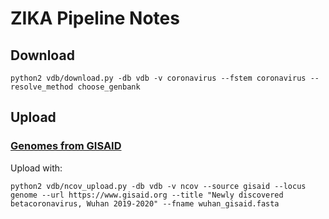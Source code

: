 # ZIKA Pipeline Notes

## Download

    python2 vdb/download.py -db vdb -v coronavirus --fstem coronavirus --resolve_method choose_genbank

## Upload

### [Genomes from GISAID](https://gisaid.org)

Upload with:

    python2 vdb/ncov_upload.py -db vdb -v ncov --source gisaid --locus genome --url https://www.gisaid.org --title "Newly discovered betacoronavirus, Wuhan 2019-2020" --fname wuhan_gisaid.fasta
